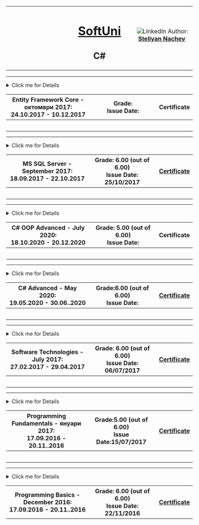 <!-- Head Start -->
<table border="0" width="100%" cellspacing="1" cellpadding="3" align="center">
<tbody>
<tr>
<td align="center" width="33%"><img style="text-align: ce;" src="http://conf.softuni.bg/wp-content/uploads/2015/01/SoftUni-Logo-Flat_square-blue-300x235.png" alt="" /></td>
<td align="center" width="33%">
<h1><a href="https://softuni.bg/">SoftUni</a></h1>
<h2>C#</h2>
</td>
<td align="center" width="33%"><img src="https://avatars1.githubusercontent.com/u/26405837?v=3&amp;u=5e1a11ac5228356808410702d2f8c5ff3209d2a9&amp;s=300" alt="" />
<img src="https://www.linkedin.com/favicon.ico" alt="LinkedIn" />
Author: 
<strong>
<a title="LinkedIn Steliyan Nachev" href="https://www.linkedin.com/in/steliyan-nachev-88642a13a/" target="_blank">
Steliyan Nachev
</a>
</strong></p>
</td>
</tr>
</tbody>
</table>
<!-- Head End -->

<!-- Entity Framework Core - Databases Advanced - Start -->
<hr />
<!-- Summary Begin -->
<details>
<summary> Click me for Details
<table border="0" width="100%" cellspacing="1" cellpadding="3" align="center">
<tbody>
<tr><th align="center" width="50%">Entity Framework Core - октомври 2017: <br /> 
24.10.2017 - 10.12.2017</th><th width="40%">Grade: <br /> Issue Date: </th><th>
<p><a title="Entity Framework Core" " target="_blank">Certificate</a></p>
</th></tr>
</tbody>
</table>
</summary>
<!-- Summary End -->
<table border="0" width="100%" cellspacing="1" cellpadding="3" align="center">
<tbody>
<tr><th align="center" width="50%">Entity Framework Core - октомври 2017: <br /> 
24.10.2017 - 10.12.2017</th><th width="40%">Grade: <br /> Issue Date: </th><th>
<p><a title="Entity Framework Core" " target="_blank">Certificate</a></p>
</th></tr>
<!-- Course Body -->
<tr>
<td width="50%">
<p><a title="C# OOP Intro Exercise" target="_blank">C# OOP Intro Exercise</a></p>
</td>
<td colspan="2" width="50%">
<p>Fetching Resultsets with <strong>ADO.NET</strong> & DB Apps Introduction:</p>
<p>&nbsp;&nbsp;&nbsp;- <a title="Fetching Resultsets with ADO.NET & DB Apps Introduction" target="_blank">Entity Framework Core</a></p>
<p>&nbsp;&nbsp;&nbsp;- <a title="DB Apps Introduction"  target="_blank">Entity Framework 6</a></p>
</td>
</tr>
<tr>
<td width="50%">
<p>Introduction to Entity Framework:</p>
<p>&nbsp;&nbsp;&nbsp;- <a title="Introduction to Entity Framework" target="_blank">Entity Framework Core</a></p>
<p>&nbsp;&nbsp;&nbsp;- <a title="Introduction to Entity Framework"  target="_blank">Entity Framework 6</a></p>
</td>
<td colspan="2" width="50%">
<p>Code First:</p>
<p>&nbsp;&nbsp;&nbsp;- <a title="Entity Framework Core - Code First"  target="_blank">Entity Framework Core - Code First</a></p>
<p>&nbsp;&nbsp;&nbsp;- <a title="Entity Framework 6 - Code First"  target="_blank">Entity Framework 6 - Code First</a></p>
<p>&nbsp;&nbsp;&nbsp;- <a title="Entity Framework 6 - Code First Advanced"  target="_blank">Entity Framework 6 - Code First Advanced</a></p>
</td>
</tr>
<tr>
<td width="50%">
<p>Entity Relations:</p>
<p>&nbsp;&nbsp;&nbsp;- <a title="Entity Relations EF Core"  target="_blank">Entity Framework Core</a></p>
<p>&nbsp;&nbsp;&nbsp;- <a title="Entity Relations EF 6" target="_blank">Entity Framework 6</a></p>
</td>
<td colspan="2" width="50%">
<p>EF Core - <a title="Advanced Relations"  target="_blank">Advanced Relations</a></p>
</td>
</tr>
<tr>
<td width="50%">
<p>EF Core - <a title="Advanced Querying"  target="_blank">Advanced Querying</a></p>
</td>
<td colspan="2" width="50%">
<p>EF Core - <a title="Best Practices and Architecture" target="_blank">Best Practices and Architecture</a></p>
</td>
</tr>
<tr>
<td width="50%">
<p>EF Core - <a title="Auto Mapping Objects"  target="_blank">Auto Mapping Objects</a></p>
</td>
<td colspan="2" width="50%">
<p>EF Core - <a title="External Format Processing"  target="_blank">External Format Processing</a></p>
</td>
</tr>
<tr><td colspan="3" align="center" width="100%"><p>Exam</p></td></tr>
<tr>
<td width="50%">
<p>Preparation: <a title="Fast Food" target="_blank">Fast Food</a></p>
</td>
<td colspan="2" width="50%">
<p>Preparation: <a title="Instagraph"  target="_blank">Instagraph</a></p>
</td>
</tr>
<tr>
<td width="50%">
<p>Preparation: <a title="Stations" target="_blank">Stations</a></p>
</td>
<td colspan="2" width="50%">
<p>Exam: <a title="Pet Clinic"  target="_blank">Pet Clinic</a></p>
</td>
</tr>
</tbody>
</table>
</details>
<hr />
<!-- Entity Framework Core - Databases Advanced - End -->
<!-- Databases Basics - MS SQL Server Start -->
<hr />
<!-- Summary Begin -->
<details>
<summary> Click me for Details
<table border="0" width="100%" cellspacing="1" cellpadding="3" align="center">
<tbody>
<tr><th align="center" width="50%">MS SQL Server - September 2017: <br /> 
18.09.2017 - 22.10.2017</th><th width="40%">Grade: 6.00 (out of 6.00)<br /> Issue Date: 25/10/2017</th><th>
<p><a title="MS SQL Server" href="https://softuni.bg/certificates/details/23770/41e488d7" target="_blank">Certificate</a></p>
</th></tr>
</tbody>
</table>
</summary>
<!-- Summary End -->
<table border="0" width="100%" cellspacing="1" cellpadding="3" align="center">
<tbody>
<tr><th align="center" width="50%">MS SQL Server - September 2017: <br /> 
18.09.2017 - 22.10.2017</th><th width="40%">Grade: 6.00 (out of 6.00)<br /> Issue Date: 25/10/2017</th><th>
<p><a title="MS SQL Server" href="https://softuni.bg/certificates/details/23770/41e488d7" target="_blank">Certificate</a></p>
</th></tr>
<!-- Course Body -->
<tr>
<td width="50%">
<p><a title="Introduction to Databases" target="_blank">Introduction to Databases</a></p>
</td>
<td colspan="2" width="50%">
<p><a title="Data Definition and Datatypes" target="_blank">Data Definition and Datatypes</a></p>
</td>
</tr>
<tr>
<td width="50%">
<p><a title="CRUD" target="_blank">CRUD</a></p>
</td>
<td colspan="2" width="50%">
<p><a title="Built-in Functions" target="_blank">Built-in Functions</a></p>
</td>
</tr>
<tr>
<td width="50%">
<p><a title="Data Aggregation"  target="_blank">Data Aggregation</a></p>
</td>
<td colspan="2" width="50%">
<p><a title="Table Relations" target="_blank">Table Relations</a></p>
</td>
</tr>
<tr>
<td width="50%">
<p><a title="Joins, Subqueries, CTE and Indices">Joins, Subqueries, CTE and Indices</a></p>
</td>
<td colspan="2" width="50%">
<p><a title="Procedures, Functions, Triggers and Transactions" >Procedures, Functions, Triggers and Transactions</a></p>
</td>
</tr>
<tr>
<tr><td colspan="3" align="center" width="100%"><p>Exam Preparation</p></td></tr>
</tr>
<tr>
<td width="50%">
<p><a title="The Nerd Herd"  target="_blank">The Nerd Herd</a></p>
</td>
<td colspan="2" width="50%">
<p><a title="Bakery" target="_blank">Bakery</a></p>
</td>
</tr>
<tr>
<tr>
<td width="50%">
<p><a title="Washing Machine Service"  target="_blank">Washing Machine Service</a></p>
</td>
<td colspan="2" width="50%">
</td>
</tr>
</tbody>
</table>
</details>
<hr />
<!-- Databases Basics - MS SQL Server End -->
<!-- C# OOP Advanced Start -->
<hr />
<!-- Summary Begin -->
<details>
<summary> Click me for Details
<table border="0" width="100%" cellspacing="1" cellpadding="3" align="center">
<tbody>
<tr><th align="center" width="50%">C# OOP Advanced - July 2020: <br /> 
18.10.2020 - 20.12.2020</th><th width="40%">Grade: 5.00 (out of 6.00)<br /> Issue Date: </th><th>
<p><a title="C# OOP "  target="_blank">Certificate</a></p>
</th></tr>
</tbody>
</table>
</summary>
<!-- Summary End -->
<table border="0" width="100%" cellspacing="1" cellpadding="3" align="center">
<tbody>
<tr><th align="center" width="50%">C# OOP  - July 2020: <br /> 
18.10.2020 - 20.12.2020</th><th width="40%">Grade: 5.00 (out of 6.00)<br /> Issue Date:</th><th>
<p><a title="C# OOP " target="_blank">Certificate</a></p>
</th></tr>
<!-- Course Body -->
<tr>
<td width="50%">
<p><a title="Interfaces and Abstraction - Lab" target="_blank">Interfaces and Abstraction - Lab</a></p>
</td>
<td colspan="2" width="50%">
<p><a title="Interfaces and Abstraction - Exercises" target="_blank">Interfaces and Abstraction - Exercises</a></p>
</td>
</tr>
<tr>
<td width="50%">
<p><a title="Generics - Lab" target="_blank">Generics - Lab</a></p>
</td>
<td colspan="2" width="50%">
<p><a title="Generics - Exercise" target="_blank">Generics - Exercise</a></p>
</td>
</tr>
<tr>
<td width="50%">
<p><a title="Iterators and Comparators - Lab"  target="_blank">Iterators and Comparators - Lab</a></p>
</td>
<td colspan="2" width="50%">
<p><a title="Iterators and Comparators - Exercise"  target="_blank">Iterators and Comparators - Exercise</a></p>
</td>
</tr>
<tr>
<td width="50%">
<p><a title="Enumerations and Attributes - Lab" target="_blank">Enumerations and Attributes - Lab</a></p>
</td>
<td colspan="2" width="50%">
<p><a title="Enumerations and Attributes - Exercise" target="_blank">Enumerations and Attributes - Exercise</a></p>
</td>
</tr>
<tr>
<td width="50%">
<p><a title="Reflection - Lab"  target="_blank">Reflection - Lab</a></p>
</td>
<td colspan="2" width="50%">
<p><a title="Reflection - Exercise"  target="_blank">Reflection - Exercise</a></p>
</td>
</tr>
<tr>
<td width="50%">
<p><a title="Unit Testing - Lab"  target="_blank">Unit Testing - Lab</a></p>
</td>
<td colspan="2" width="50%">
<p><a title="Unit Testing - Exercises"  target="_blank">Unit Testing - Exercises</a></p>
</td>
</tr>
<tr>
<td width="50%">
<p><a title="SOLID - Lab" target="_blank">SOLID - Lab</a></p>
</td>
<td colspan="2" width="50%">
<p><a title="SOLID - Exercises (Open Closed and Liskov substitution)"  target="_blank">SOLID - Exercises (Open Closed and Liskov substitution)</a></p>
</td>
</tr>
<tr>
<td width="50%">
<p></p>
</td>
<td colspan="2" width="50%">
<p><a title="Object Communication and Events - Exercises"  target="_blank">Object Communication and Events - Exercises</a></p>
</td>
</tr>
<tr>
<td width="50%">
<p><a title="Exam Preparation"  target="_blank">Exam Preparation</a></p>
</td>
<td colspan="2" width="50%">
<p>Exam</p>
</td>
</tr>
</tbody>
</table>
</details>
<hr />
<!-- C# OOP Advanced End -->

<!-- C# Advanced Start -->
<hr />
<!-- Summary Begin -->
<details>
<summary> Click me for Details
<table border="0" width="100%" cellspacing="1" cellpadding="3" align="center">
<tbody>
<tr><th align="center" width="50%">C# Advanced - May 2020: <br /> 19.05.2020 - 30.06..2020</th><th width="40%">Grade:6.00 (out of 6.00) <br /> Issue Date:</th><th>
<p><a title="C# Advanced" href="https://softuni.bg/certificates/details/83428/ac6fc805" target="_blank">Certificate</a></p>
</th></tr>
</table>
</summary>
<!-- Summary End -->
<table border="0" width="100%" cellspacing="1" cellpadding="3" align="center">
<tbody>
<tr><th align="center" width="50%">C# Advanced - May 2020: <br /> 19.05.2020 - 30.06..2020</th><th width="40%">Grade:6.00 (out of 6.00) <br /> Issue Date:</th><th>
<p><a title="C# Advanced" href="https://softuni.bg/certificates/details/83428/ac6fc805" target="_blank">Certificate</a></p>
</th></tr>
<!-- Course Body -->
<tr>
<td width="50%">
<p><a title="Stacks and Queues - Lab" target="_blank">Stacks and Queues - Lab</a></p>
</td>
<td colspan="2" width="50%">
<p><a title="Stacks and Queues - Exercises"  target="_blank">Stacks and Queues - Exercises</a></p>
</td>
</tr>
<tr>
<td width="50%">
<p><a title="Sets and Dictionaries - Lab"  target="_blank">Sets and Dictionaries - Lab</a></p>
</td>
<td colspan="2" width="50%">
<p><a title="Sets and Dictionaries - Exercises"  target="_blank">Sets and Dictionaries - Exercises</a></p>
</td>
</tr>
<tr>
<td width="50%">
<p><a title="Multidimensional Arrays - Lab"  target="_blank">Multidimensional Arrays - Lab</a></p>
</td>
<td colspan="2" width="50%">
<p><a title="Matrices - Exercises" target="_blank">Matrices - Exercises</a></p>
</td>
</tr>
<tr>
<td width="50%">
<p><a title="Streams - Lab" target="_blank">Streams - Lab</a></p>
<p><a title="Files And Directories"  target="_blank">Files And Directories</a></p>
</td>
<td colspan="2" width="50%">
<p><a title="Streams - Exercises"  target="_blank">Streams - Exercises</a></p>
</td>
</tr>
<tr>
<td width="50%">
<p><a title="Manual String Processing - Lab" target="_blank">Manual String Processing - Lab</a></p>
</td>
<td colspan="2" width="50%">
<p><a title="Manual String Processing - Exercises"  target="_blank">Manual String Processing - Exercises</a></p>
</td>
</tr>
<tr>
<td width="50%">
<p><a title="Regular Expressions - Lab"  target="_blank">Regular Expressions - Lab</a></p>
</td>
<td colspan="2" width="50%">
<p><a title="Regular Expressions - Exercises"  target="_blank">Regular Expressions - Exercises</a></p>
</td>
</tr>
<tr>
<td width="50%">
<p><a title="Functional Programming - Lab"  target="_blank">Functional Programming - Lab</a></p>
</td>
<td colspan="2" width="50%">
<p><a title="Functional Programming - Exercises"  target="_blank">Functional Programming - Exercises</a></p>
</td>
</tr>
<tr>
<td width="50%">
<p><a title="LINQ - Lab"  target="_blank">LINQ - Lab</a></p>
</td>
<td colspan="2" width="50%">
<p><a title="LINQ - Exercises"  target="_blank">LINQ - Exercises</a></p>
</td>
</tbody>
</table>
</details>
<hr />
<!-- C# Advanced End -->
<!-- Software Technologies Start -->
<hr />
<!-- Summary Begin -->
<details>
<summary> Click me for Details
<table border="0" width="100%" cellspacing="1" cellpadding="3" align="center">
<tbody>
<tr><th align="center" width="50%">Software Technologies - July 2017: <br /> 27.02.2017 - 29.04.2017</th><th width="40%">Grade: 6.00 (out of 6.00)<br /> Issue Date: 06/07/2017</th><th>
<p><a title="Software Technologies" href="https://softuni.bg/certificates/details/22699/2e0ebbf8" target="_blank">Certificate</a></p>
</th></tr>
</table>
</summary>
<!-- Summary End -->
<table border="0" width="100%" cellspacing="1" cellpadding="3" align="center">
<tbody>
<tr><th align="center" width="50%">Software Technologies - July 2017: <br /> 27.02.2017 - 29.04..2017</th><th width="40%">Grade: 6.00 (out of 6.00)<br /> Issue Date: 06/07/2017</th><th>
<p><a title="Software Technologies" href="https://softuni.bg/certificates/details/22699/2e0ebbf8" target="_blank">Certificate</a></p>
</th></tr>
<!-- Course Body -->
<tr>
<td width="50%">
<p><a title="PHP First Steps - Lab"  target="_blank">PHP First Steps - Lab</a></p>
</td>
<td colspan="2" width="50%">
<p><a title="PHP First Steps - Exercises"  target="_blank">PHP First Steps - Exercises</a></p>
</td>
</tr>
<tr>
<td colspan="3">
<p><strong>PHP: MVC &amp; Symfony</strong> - building a simple blog with basic Admin and User functionality. It is not uploaded here (in GitHub) with the aim to avoid overloading their server.</p>
</td>
</tr>
<tr>
<td width="50%">
<p><a title="JavaScript - Syntax, Basic Web - Lab"  target="_blank">JavaScript - Syntax, Basic Web - Lab</a></p>
</td>
<td colspan="2" width="50%">
<p><a title="JavaScript Basics - Exercises"  target="_blank">JavaScript Basics - Exercises</a></p>
</td>
</tr>
<tr>
<td colspan="3">
<p><strong>JavaScript: ExpressJS</strong> - building a simple blog with basic Admin and User functionality. It is not uploaded here (in GitHub) with the aim to avoid overloading their server.</p>
</td>
</tr>
<tr>
<td width="50%">
<p><a title="Java Basics - Lab" target="_blank">Java Basics - Lab</a></p>
</td>
<td colspan="2" width="50%">
<p><a title="Java Basics - Exercises"  target="_blank">Java Basics - Exercises</a></p>
</td>
</tr>
<tr>
<td colspan="3">
<p><a title="Java: Spring MVC"  target="_blank">Java: Spring MVC</a> - simple blog with basic Admin and User functionality</p>
</td>
</tr>
<tr>
<td width="50%">
<p><a title="C#: Calculator"  target="_blank">C#: Calculator</a> - semple web calculator</p>
</td>
<td colspan="2" width="50%">&nbsp;</td>
</tr>
<tr>
<td colspan="3">
<p><a title="C#: ASP.NET MVC"  target="_blank">C#: ASP.NET MVC</a> - Blog</p>
<p>Evaluation made upon a defence over this project in ftont of SoftUni's team</p>
</td>
</tr>
</tbody>
</table>
</details>
<hr />
<!-- Software Technologies End -->
<!-- Programming Fundamentals Start -->
<hr />
<!-- Summary Begin -->
<details>
<summary> Click me for Details
<table border="0" width="100%" cellspacing="1" cellpadding="3" align="center">
<tbody>
<tr><th align="center" width="50%">Programming Fundamentals - януари 2017: <br /> 17.09.2016 - 20.11..2016</th><th width="40%">Grade:5.00 (out of 6.00) <br /> Issue Date:15/07/2017</th><th>
<p><a title="Programming Fundamentals" href="https://softuni.bg/certificates/details/21320/922b818c" target="_blank">Certificate</a></p>
</th></tr>
</table>
</summary>
<!-- Summary End -->
<table border="0" width="100%" cellspacing="1" cellpadding="3" align="center">
<tbody>
<tr><th align="center" width="50%">Programming Fundamentals - януари 2017: <br /> 17.09.2016 - 20.11..2016</th><th width="40%">Grade:5.00 (out of 6.00) <br /> Issue Date:15/07/2017</th><th>
<p><a title="Programming Fundamentals" href="https://softuni.bg/certificates/details/21320/922b818c" target="_blank">Certificate</a></p>
</th></tr>
<!-- Course Body -->
<tr>
<td width="50%">
<p><a title="Data Types and Variables - Lab"  target="_blank">Data Types and Variables - Lab</a></p>
</td>
<td colspan="2" width="50%">
<p><a title="Data Types and Variables - Exercises"  target="_blank">Data Types and Variables - Exercises</a></p>
</td>
</tr>
<tr>
<td width="50%">
<p><a title="Methods and Debugging - Lab"  target="_blank">Methods and Debugging - Lab</a></p>
</td>
<td colspan="2" width="50%">
<p><a title="Methods and Debugging - Exercises" target="_blank">Methods and Debugging - Exercises</a></p>
</td>
</tr>
<tr>
<td width="50%">
<p><a title="Arrays - Lab"  target="_blank">Arrays - Lab</a></p>
</td>
<td colspan="2" width="50%">
<p><a title="Arrays - Exercises" target="_blank">Arrays - Exercises</a></p>
</td>
</tr>
<tr>
<td width="50%">
<p><a title="Lists - Lab" target="_blank">Lists - Lab</a></p>
</td>
<td colspan="2" width="50%">
<p><a title="Lists - Exercises"  target="_blank">Lists - Exercises</a></p>
</td>
</tr>
<tr>
<td width="50%">
<p></p>
</td>
<td colspan="2" width="50%">
<p><a title="Dictionaries Lambda LINQ - Exercises"  target="_blank">Dictionaries Lambda LINQ - Exercises</a></p>
</td>
</tr>
<tr>
<td width="50%">
<p><a title="Objects and Classes - Lab"  target="_blank">Objects and Classes - Lab</a></p>
</td>
<td colspan="2" width="50%">
<p><a title="Objects and Classes - Exercises"  target="_blank">Objects and Classes - Exercises</a></p>
</td>
</tr>
<tr>
<td width="50%">
<p><a title="Files and Directories - Lab"  target="_blank">Files and Directories - Lab</a></p>
</td>
<td colspan="2" width="50%">
<p><a title="Files and Exceptions - Exercises"  target="_blank">Files and Exceptions - Exercises</a></p>
</td>
</tr>
<tr>
<td width="50%">
<p><a title="Strings - Lab"  target="_blank">Strings - Lab</a></p>
</td>
<td colspan="2" width="50%">
<p><a title="Strings - Exercise"  target="_blank">Strings - Exercise</a></p>
</td>
</tr>
<tr>
<td width="50%">
<p><a title="Regex - Lab"  target="_blank">Regex - Lab</a></p>
</td>
<td colspan="2" width="50%">
<p><a title="Regex - Exercise"  target="_blank">Regex - Exercise</a></p>
</td>
</tr>
<tr><td colspan="3" align="center" width="100%"><p>Exam Preparation</p></td></tr>
<tr>
<td width="50%">
<p><a title="Exam Preparation I"  target="_blank">Exam Preparation I</a></p>
</td>
<td colspan="2" width="50%">
<p><a title="Exam Preparation II"  target="_blank">Exam Preparation II</a></p>
</td>
</tr>
<tr>
<td width="50%">
<p><a title="Exam Preparation III"  target="_blank">Exam Preparation III</a></p>
</td>
<td colspan="2" width="50%">
<p><a title="Exam Preparation IV"  target="_blank">Exam Preparation IV</a></p>
</td>
</tr>
</tbody>
</table>
</details>
<hr />
<!-- Programming Fundamentals End -->
<!-- Programming Basics Start -->
<hr />
<!-- Summary Begin -->
<details>
<summary> Click me for Details
<table border="0" width="100%" cellspacing="1" cellpadding="3" align="center">
<tbody>
<tr><th align="center" width="50%">Programming Basics - December 2016: <br /> 17.09.2016 - 20.11..2016</th><th width="40%">Grade: 6.00 (out of 6.00)<br /> Issue Date: 22/11/2016</th><th>
<p><a title="Programming Basics" href="https://softuni.bg/certificates/details/17569/1359a8f9" target="_blank">Certificate</a></p>
</th></tr>
</table>
</summary>
<!-- Summary End -->
<table border="0" width="100%" cellspacing="1" cellpadding="3" align="center">
<tbody>
<tr><th align="center" width="50%">Programming Basics - December 2016: <br /> 17.09.2016 - 20.11.2016</th><th width="40%">Grade: 6.00 (out of 6.00)<br /> Issue Date: 22/11/2016</th><th>
<p><a title="Programming Basics" href="https://softuni.bg/certificates/details/17569/1359a8f9" target="_blank">Certificate</a></p>
</th></tr>
